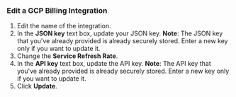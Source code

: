 ### Edit a GCP Billing Integration

1. Edit the name of the integration.
2. In the **JSON key** text box, update your JSON key.
   **Note**: The JSON key that you've already provided is already securely stored. Enter a new key only if you want to update it.
3. Change the **Service Refresh Rate**. 
4. In the **API key** text box, update the API key.
   **Note**: The API key that you've already provided is already securely stored. Enter a new key only if you want to update it.
5. Click **Update**.
